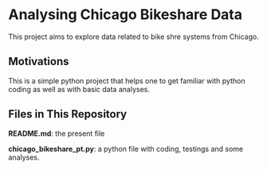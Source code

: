 # Analysing Chicago Bikeshare Data
This project aims to explore data related to bike shre systems from Chicago.

## Motivations
This is a simple python project that helps one to get familiar with python coding as well as with basic data analyses.

## Files in This Repository
**README.md**: the present file

**chicago_bikeshare_pt.py**: a python file with coding, testings and some analyses.
